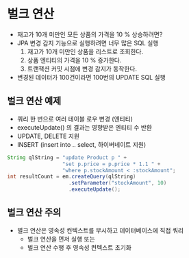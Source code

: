 # 벌크 연산
- 재고가 10개 미만인 모든 상품의 가격을 10 % 상승하려면?
- JPA 변경 감지 기능으로 실행하려면 너무 많은 SQL 실행
    1. 재고가 10개 미만인 상품을 리스트로 조회한다.
    2. 상품 엔티티의 가격을 10 % 증가한다.
    3. 트랜잭션 커밋 시점에 변경 감지가 동작한다.
- 변경된 데이터가 100건이라면 100번의 UPDATE SQL 실행

## 벌크 연산 예제
- 쿼리 한 번으로 여러 테이블 로우 변경 (엔티티)
- executeUpdate() 의 결과는 영향받은 엔티티 수 반환
- UPDATE, DELETE 지원
- INSERT (insert into .. select, 하이버네이트 지원)
```java
String qlString = "update Product p " +
                  "set p.price = p.price * 1.1 " +
                  "where p.stockAmount < :stockAmount";
int resultCount = em.createQuery(qlString)
                    .setParameter("stockAmount", 10)
                    .executeUpdate();
```

## 벌크 연산 주의
- 벌크 연산은 영속성 컨텍스트를 무시하고 데이터베이스에 직접 쿼리
    - 벌크 연산을 먼저 실행 또는
    - 벌크 연산 수행 후 영속성 컨텍스트 초기화
